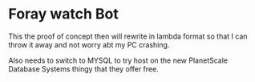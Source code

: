 # Foray watch Bot

This the proof of concept then will rewrite in lambda format so that I can throw it away and not worry abt my PC crashing.

Also needs to switch to MYSQL to try host on the new PlanetScale Database Systems thingy that they offer free.